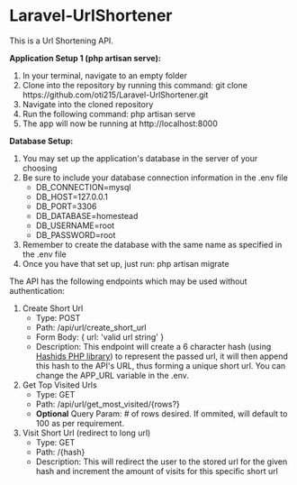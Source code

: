 # Laravel-UrlShortener

This is a Url Shortening API.

<strong>Application Setup 1 (php artisan serve):</strong>
<ol>
    <li>In your terminal, navigate to an empty folder</li>
    <li>Clone into the repository by running this command: git clone https://github.com/oti215/Laravel-UrlShortener.git</li>
    <li>Navigate into the cloned repository</li>
    <li>Run the following command: php artisan serve</li>
    <li>The app will now be running at http://localhost:8000</li>
</ol>

<strong>Database Setup:</strong>
<ol>
    <li>You may set up the application's database in the server of your choosing</li>
    <li>
        Be sure to include your database connection information in the .env file
        <ul>
            <li>DB_CONNECTION=mysql</li>
            <li>DB_HOST=127.0.0.1</li>
            <li>DB_PORT=3306</li>
            <li>DB_DATABASE=homestead</li>
            <li>DB_USERNAME=root</li>
            <li>DB_PASSWORD=root</li>
        </ul>
    </li>
    <li>Remember to create the database with the same name as specified in the .env file</li>
    <li>Once you have that set up, just run: php artisan migrate</li>
</ol>

The API has the following endpoints which may be used without authentication:
<ol>
    <li>
        Create Short Url
        <ul>
            <li>Type: POST</li>
            <li>Path: /api/url/create_short_url </li>
            <li>Form Body: { url: 'valid url string' } </li>
            <li>Description: This endpoint will create a 6 character hash (using <a href="https://hashids.org/php/">Hashids PHP library</a>) to represent the passed url, it will then append this hash to the API's URL, thus forming a unique short url. You can change the APP_URL variable in the .env.</li>
        </ul>
    </li>
    <li>
        Get Top Visited Urls
        <ul>
            <li>Type: GET</li>
            <li>Path: /api/url/get_most_visited/{rows?} </li>
            <li><strong>Optional</strong> Query Param: # of rows desired. If ommited, will default to 100 as per requirement.</li>
        </ul>
    </li> 
    <li>
        Visit Short Url (redirect to long url)
        <ul>
            <li>Type: GET</li>
            <li>Path: /{hash} </li>
            <li>Description: This will redirect the user to the stored url for the given hash and increment the amount of visits for this specific short url</li>
        </ul>
    </li>
</ol>
